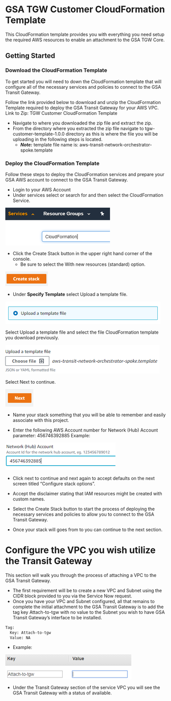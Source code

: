 # GSA TGW Customer CloudFormation Template

This CloudFormation template provides you with everything you need setup the required AWS resources to enable an attachment to the GSA TGW Core.

## Getting Started

### Download the CloudFormation Template

To get started you will need to down the CloudFormation template that will configure all of the necessary services and policies to connect to the GSA Transit Gateway.

Follow the link provided below to download and unzip the CloudFormation Template required to deploy the GSA Transit Gateway for your AWS VPC.
Link to Zip: TGW Customer CloudFormation Template

* Navigate to where you downloaded the zip file and extract the zip.
* From the directory where you extracted the zip file navigate to tgw-customer-template-1.0.0 directory as this is where the file you will be uploading in the following steps is located.
  * ***Note:*** template file name is: aws-transit-network-orchestrator-spoke.template

### Deploy the CloudFormation Template

Follow these steps to deploy the CloudFormation services and prepare your GSA AWS account to connect to the GSA Transit Gateway.

* Login to your AWS Account
* Under services select or search for and then select the CloudFormation Service.

![Service](images/image4.png)

* Click the Create Stack button in the upper right hand corner of the console.
  * Be sure to select the With new resources (standard) option.

![Create Stack](images/image8.png)

* Under **Specify Template** select Upload a template file.

![Upload](images/image1.png)

Select Upload a template file and select the file CloudFormation template you download previously.

![Select Upload](images/image6.png)

Select Next to continue.

![Next](images/image13.png)

* Name your stack something that you will be able to remember and easily associate with this project.

* Enter the following AWS Account number for Network (Hub) Account parameter:
456746392885
Example:

![Hub Account](images/image14.png)

* Click next to continue and next again to accept defaults on the next screen titled  “Configure stack options”.

* Accept the disclaimer stating that IAM resources might be created with custom names.

* Select the Create Stack button to start the process of deploying the necessary services and policies to allow you to connect to the GSA Transit Gateway.

* Once your stack will goes from to you can continue to the next section.

# Configure the VPC you wish utilize the Transit Gateway

This section will walk you through the process of attaching a VPC to the GSA Transit Gateway.  

* The first requirement will be to create a new VPC and Subnet using the CIDR block provided to you via the Service Now request.
* Once you have your VPC and Subnet configured, all that remains to complete the initial attachment to the GSA Transit Gateway is to add the tag key Attach-to-tgw with no value to the Subnet you wish to have GSA Transit Gateway’s interface to be installed.  
```
Tag: 
  Key: Attach-to-tgw
  Value: NA
```
  * Example:

![Required tag](images/image2.png)

* Under the Transit Gateway section of the  service VPC you will see the GSA Transit Gateway with a status of available.

